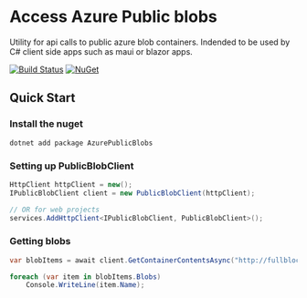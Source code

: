 
# Access Azure Public blobs
Utility for api calls to public azure blob containers.
Indended to be used by C# client side apps such as maui or blazor apps.


[![Build Status](https://dev.azure.com/nevillenazerane/publishes/_apis/build/status%2Fnugets%2FAzurePublicBlobs%20Nuget?branchName=master)](https://dev.azure.com/nevillenazerane/publishes/_build/latest?definitionId=83&branchName=master)
[![NuGet](https://img.shields.io/nuget/v/AzurePublicBlobs.svg)](https://www.nuget.org/packages/AzurePublicBlobs/)


## Quick Start


### Install the nuget

```
dotnet add package AzurePublicBlobs
```

### Setting up PublicBlobClient

```csharp 
HttpClient httpClient = new();
IPublicBlobClient client = new PublicBlobClient(httpClient);

// OR for web projects
services.AddHttpClient<IPublicBlobClient, PublicBlobClient>();
```

### Getting blobs

```csharp
var blobItems = await client.GetContainerContentsAsync("http://fullblockUrl.com");

foreach (var item in blobItems.Blobs)
    Console.WriteLine(item.Name);
```